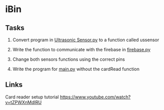 # iBin

## Tasks

1. Convert program in [Ultrasonic Sensor.py](src/Ultrasonic_Sensor.py) to a function called ussensor

2. Write the function to communicate with the firebase in [firebase.py](src/firebase.py)

3. Change both sensors functions using the correct pins

4. Write the program for [main.py](src/main.py) without the cardRead function

## Links
Card reader setup tutorial https://www.youtube.com/watch?v=tZPWXnMdIRU